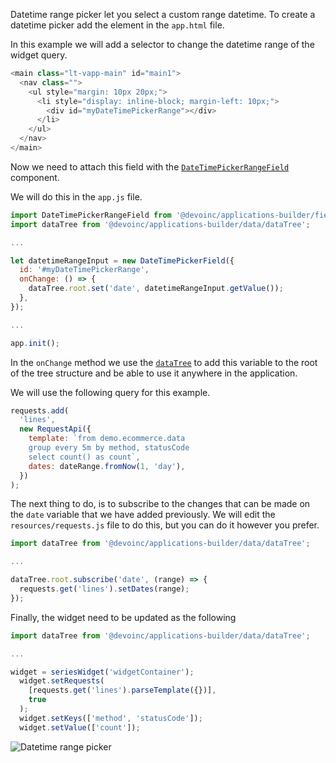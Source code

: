 Datetime range picker let you select a custom range datetime.
To create a datetime picker add the element in the `app.html` file.

In this example we will add a selector to change the datetime range of the
widget query.

```javascript
<main class="lt-vapp-main" id="main1">
  <nav class="">
    <ul style="margin: 10px 20px;">
      <li style="display: inline-block; margin-left: 10px;">
        <div id="myDateTimePickerRange"></div>
      </li>
    </ul>
  </nav>
</main>
```

Now we need to attach this field with the [`DateTimePickerRangeField`](DateTimePickerRangeField.html)
component.

We will do this in the `app.js` file.

```javascript
import DateTimePickerRangeField from '@devoinc/applications-builder/fields/DateTimePickerRangeField';
import dataTree from '@devoinc/applications-builder/data/dataTree';

...

let datetimeRangeInput = new DateTimePickerField({
  id: '#myDateTimePickerRange',
  onChange: () => {
    dataTree.root.set('date', datetimeRangeInput.getValue());
  },
});

...

app.init();
```

In the `onChange` method we use the [`dataTree`](DataTree.html) to add this
variable to the root of the tree structure and be able to use it anywhere in
the application.

We will use the following query for this example.

```javascript
requests.add(
  'lines',
  new RequestApi({
    template: `from demo.ecommerce.data
    group every 5m by method, statusCode
    select count() as count`,
    dates: dateRange.fromNow(1, 'day'),
  })
);
```

The next thing to do, is to subscribe to the changes that can be made on the
`date` variable that we have added previously.
We will edit the `resources/requests.js` file to do this, but you can do it
however you prefer.

```javascript
import dataTree from '@devoinc/applications-builder/data/dataTree';

...

dataTree.root.subscribe('date', (range) => {
  requests.get('lines').setDates(range);
});
```

Finally, the widget need to be updated as the following

```javascript
import dataTree from '@devoinc/applications-builder/data/dataTree';

...

widget = seriesWidget('widgetContainer');
  widget.setRequests(
    [requests.get('lines').parseTemplate({})],
    true
  );
  widget.setKeys(['method', 'statusCode']);
  widget.setValue(['count']);
```

<img src="inputs/datetimeRangePicker.gif" alt="Datetime range picker" />
